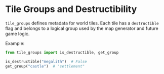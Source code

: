 # Tile Groups and Destructibility

`tile_groups` defines metadata for world tiles. Each tile has a `destructible`
flag and belongs to a logical group used by the map generator and future game
logic.

Example:

```python
from tile_groups import is_destructible, get_group

is_destructible("megalith")  # False
get_group("castle")  # "settlement"
```
